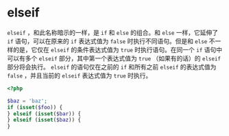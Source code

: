 # elseif

`elseif` ，和此名称暗示的一样，是 `if` 和 `else` 的组合。和 `else` 一样，它延伸了 `if` 语句，可以在原来的 `if` 表达式值为 `false` 时执行不同语句。但是和 `else` 不一样的是，它仅在 `elseif` 的条件表达式值为 `true` 时执行语句。在同一个 `if` 语句中可以有多个 `elseif` 部分，其中第一个表达式值为 `true` （如果有的话）的 `elseif` 部分将会执行。 `elseif` 的语句仅在之前的 `if` 和所有之前 `elseif` 的表达式值为 `false` ，并且当前的 `elseif` 表达式值为 `true` 时执行。

```php
<?php

$baz = 'baz';
if (isset($foo)) {
} elseif (isset($bar)) {
} elseif (isset($baz)) {
}

```

